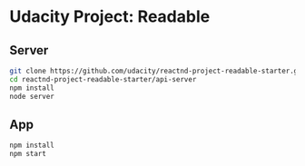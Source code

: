 # Udacity Project: Readable 

## Server

```sh
git clone https://github.com/udacity/reactnd-project-readable-starter.git
cd reactnd-project-readable-starter/api-server
npm install
node server
```

## App
```sh
npm install
npm start
```
